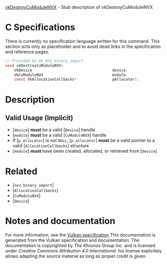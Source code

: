 [vkDestroyCuModuleNVX](https://www.khronos.org/registry/vulkan/specs/1.3-extensions/man/html/vkDestroyCuModuleNVX.html) - Stub description of vkDestroyCuModuleNVX

# C Specifications
There is currently no specification language written for this command.
This section acts only as placeholder and to avoid dead links in the
specification and reference pages.
```c
// Provided by VK_NVX_binary_import
void vkDestroyCuModuleNVX(
    VkDevice                                    device,
    VkCuModuleNVX                               module,
    const VkAllocationCallbacks*                pAllocator);
```

# Description
## Valid Usage (Implicit)
-  [`device`] **must**  be a valid [`Device`] handle
-  [`module`] **must**  be a valid [`CuModuleNVX`] handle
-    If [`p_allocator`] is not `NULL`, [`p_allocator`] **must**  be a valid pointer to a valid [`AllocationCallbacks`] structure
-  [`module`] **must**  have been created, allocated, or retrieved from [`device`]

# Related
- [`nvx_binary_import`]
- [`AllocationCallbacks`]
- [`CuModuleNVX`]
- [`Device`]

# Notes and documentation
For more information, see the [Vulkan specification](https://www.khronos.org/registry/vulkan/specs/1.3-extensions/html/vkspec.html)
This documentation is generated from the Vulkan specification and documentation.
The documentation is copyrighted by *The Khronos Group Inc.* and is licensed under *Creative Commons Attribution 4.0 International*.
his license explicitely allows adapting the source material as long as proper credit is given.
        